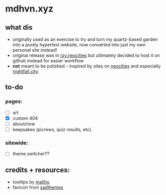 # mdhvn.xyz

## what dis
- originally used as an exercise to try and turn my quartz-based garden into a purely hypertext website, now converted into just my own personal site instead!
- original release was in [rzy.neocities](https://rzy.neocities.org) but ultimately decided to host it on github instead for easier workflow
- **not** meant to be polished - inspired by sites on [neocities](https://neocities.org/browse) and especially [nightfall.city](https://nightfall.city).

## to-do
### pages:
- [ ] art
- [x] custom 404
- [ ] about/now
- [ ] keepsakes (picrews, quiz results, etc).

### sitewide:
- [ ] theme switcher??

## credits + resources:
- tooltips by [malihu](http://manos.malihu.gr/style-my-tooltips-jquery-plugin/)
- favicon from [sadthemes](https://sadthemes.tumblr.com/smolpxl)


